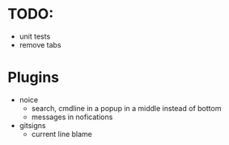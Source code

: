 # TODO:

- unit tests
- remove tabs

# Plugins

- noice
  - search, cmdline in a popup in a middle instead of bottom
  - messages in nofications
- gitsigns
  - current line blame
